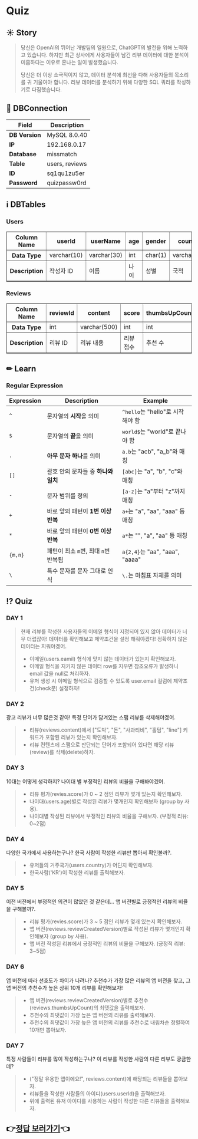 # Quiz
## ☀️ Story
> 당신은 OpenAI의 뛰어난 개발팀의 일원으로, ChatGPT의 발전을 위해 노력하고 있습니다.
> 하지만 최근 상사에게 사용자들이 남긴 리뷰 데이터에 대한 분석이 미흡하다는 이유로 혼나는 일이 발생했습니다.
>
> 당신은 더 이상 소극적이지 않고, 데이터 분석에 최선을 다해 사용자들의 목소리를 귀 기울여야 합니다.
> 리뷰 데이터를 분석하기 위해 다양한 SQL 쿼리를 작성하기로 다짐했습니다.
## 🔌 DBConnection
<table>
  <thead>
    <tr>
      <th>Field</th>
      <th>Description</th>
    </tr>
  </thead>
  <tbody>
    <tr>
      <td><strong>DB Version</strong></td>
      <td>MySQL 8.0.40</td>
    </tr>
    <tr>
      <td><strong>IP</strong></td>
      <td>192.168.0.17</td>
    </tr>
    <tr>
      <td><strong>Database</strong></td>
      <td>missmatch</td>
    </tr>
    <tr>
      <td><strong>Table</strong></td>
      <td>users, reviews</td>
    </tr>
    <tr>
      <td><strong>ID</strong></td>
      <td>sq1qu1zu5er</td>
    </tr>
    <tr>
      <td><strong>Password</strong></td>
      <td>quizpassw0rd</td>
    </tr>
  </tbody>
</table>

## ℹ️ DBTables

### Users
<table border="1" style="border-collapse: collapse; margin: 0 auto;">
  <tr>
    <th>Column Name</th>
    <th>userId</th>
    <th>userName</th>
    <th>age</th>
    <th>gender</th>
    <th>country</th>
    <th>mail</th>
  </tr>
  <tr>
    <th>Data Type</th>
    <td>varchar(10)</td>
    <td>varchar(30)</td>
    <td>int</td>
    <td>char(1)</td>
    <td>varchar(10)</td>
    <td>varchar(30)</td>
  </tr>
  <tr>
    <th>Description</th>
    <td>작성자 ID</td>
    <td>이름</td>
    <td>나이</td>
    <td>성별</td>
    <td>국적</td>
    <td>이메일</td>
  </tr>
</table>

### Reviews
<table border="1" style="border-collapse: collapse; margin: 0 auto;">
  <tr>
    <th>Column Name</th>
    <th>reviewId</th>
    <th>content</th>
    <th>score</th>
    <th>thumbsUpCount</th>
    <th>reviewCreatedVersion</th>
    <th>at</th>
    <th>userId</th>
  </tr>
  <tr>
    <th>Data Type</th>
    <td>int</td>
    <td>varchar(500)</td>
    <td>int</td>
    <td>int</td>
    <td>varchar(255)</td>
    <td>date</td>
    <td>varchar(10)</td>
  </tr>
  <tr>
    <th>Description</th>
    <td>리뷰 ID</td>
    <td>리뷰 내용</td>
    <td>리뷰 점수</td>
    <td>추천 수</td>
    <td>리뷰 생성 버전</td>
    <td>리뷰 날짜</td>
    <td>작성자 ID</td>
  </tr>
</table>

</div>

## ✏ Learn 
### Regular Expression 

| **Expression** | **Description**                             | **Example**                       |
|----------|---------------------------------------------|-----------------------------------|
| `^`      | 문자열의 **시작**을 의미                     | `^hello`는 "hello"로 시작해야 함 |
| `$`      | 문자열의 **끝**을 의미                       | `world$`는 "world"로 끝나야 함   |
| `.`      | **아무 문자 하나**를 의미                    | `a.b`는 "acb", "a_b"와 매칭      |
| `[]`     | 괄호 안의 문자들 중 **하나와 일치**           | `[abc]`는 "a", "b", "c"와 매칭  |
| `-`      | 문자 범위를 정의                             | `[a-z]`는 "a"부터 "z"까지 매칭   |
| `+`      | 바로 앞의 패턴이 **1번 이상 반복**            | `a+`는 "a", "aa", "aaa" 등 매칭 |
| `*`      | 바로 앞의 패턴이 **0번 이상 반복**            | `a*`는 "", "a", "aa" 등 매칭    |
| `{m,n}`  | 패턴이 최소 `m`번, 최대 `n`번 반복됨          | `a{2,4}`는 "aa", "aaa", "aaaa"  |
| `\`      | 특수 문자를 문자 그대로 인식                  | `\.`는 마침표 자체를 의미       |


## ⁉️ Quiz

### DAY 1
> 현재 리뷰를 작성한 사용자들의 이메일 형식이 지정되어 있지 않아 데이터가 너무 더럽잖아! 데이터를 확인해보고 제약조건을 설정 해줘야겠다! 정확하지 않은 데이터는 지워야겠어.
>  - 이메일(users.eamil) 형식에 맞지 않는 데이터가 있는지 확인해보자.
>  - 이메일 형식을 지키지 않은 데이터 row를 지우면 참조오류가 발생하니 email 값을 null로 처리하자.
>  - 유저 생성 시 이메일 형식으로 검증할 수 있도록 user.email 컬럼에 제약조건(check문) 설정하자!

### DAY 2
광고 리뷰가 너무 많은것 같아! 특정 단어가 담겨있는 스팸 리뷰를 삭제해야겠어.
> - 리뷰(reviews.content)에서 \["도박", "돈", "사과티비", "홀덤", "line"\] 키워드가 포함된 리뷰가 있는지 확인해보자.
> - 리뷰 컨텐츠에 스팸으로 판단되는 단어가 포함되어 있다면 해당 리뷰(review)를 삭제(delete)하자.

### DAY 3
10대는 어떻게 생각하지? 나이대 별 부정적인 리뷰의 비율을 구해봐야겠어.
> - 리뷰 평가(revies.score)가 0 ~ 2 점인 리뷰가 몇개 있는지 확인해보자.
> - 나이대(users.age)별로 작성된 리뷰가 몇개인지 확인해보자 (group by 사용).
> - 나이대별 작성된 리뷰에서 부정적인 리뷰의 비율을 구해보자. (부정적 리뷰: 0~2점)

### DAY 4
다양한 국가에서 사용하는구나? 한국 사람이 작성한 리뷰만 뽑아서 확인볼까?.
> - 유저들의 거주국가(users.country)가 어딘지 확인해보자.
> - 한국사람('KR')이 작성한 리뷰를 출력해보자.

### DAY 5
이전 버전에서 부정적인 의견이 많았던 것 같은데... 앱 버전별로 긍정적인 리뷰의 비율을 구해볼까?.
> - 리뷰 평가(revies.score)가 3 ~ 5 점인 리뷰가 몇개 있는지 확인해보자. 
> - 앱 버전(reviews.reviewCreatedVersion)별로 작성된 리뷰가 몇개인지 확인해보자 (group by 사용).
> - 앱 버전 작성된 리뷰에서 긍정적인 리뷰의 비율을 구해보자. (긍정적 리뷰: 3~5점)

### DAY 6
앱 버전에 따라 선호도가 차이가 나려나? 추천수가 가장 많은 리뷰의 앱 버전을 찾고, 그 앱 버전의 추천수가 높은 상위 10개 리뷰를 확인해보자!
> - 앱 버전(reviews.reviewCreatedVersion)별로 추천수(reviews.thumbsUpCount)의 최댓값을 출력해보자.
> - 추천수의 최댓값이 가장 높은 앱 버전의 리뷰를 출력해보자.
> - 추천수의 최댓값이 가장 높은 앱 버전의 리뷰를 추천수로 내림차순 정렬하여 10개만 뽑아보자.

### DAY 7
특정 사람들이 리뷰를 많이 작성하는구나? 이 리뷰를 작성한 사람의 다른 리뷰도 궁금한데?
> - ("정말 유용한 앱이에요!", reviews.content)에 해당되는 리뷰들을 뽑아보자.
> - 리뷰들을 작성한 사람들의 아이디(users.userId)을 출력해보자.
> - 위에 출력된 유저 아이디를 사용하는 사람이 작성한 다른 리뷰들을 출력해보자.

## **👉️[정답 보러가기](https://github.com/miss-match/Analyze-ChatGPT-Reviews-with-SQL/blob/main/Quiz/answer.sql)👈**
